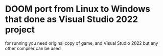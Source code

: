 # DOOM port from Linux to Windows that done as Visual Studio 2022 project

for running you need original copy of game, and Visual Studio 2022 but any other compiler can be used
